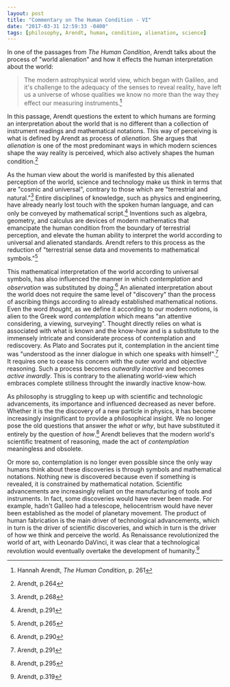 ```yaml
---
layout: post
title: "Commentary on The Human Condition - VI"
date: "2017-03-31 12:59:33 -0400"
tags: [philosophy, Arendt, human, condition, alienation, science]
---
```


In one of the passages from *The Human Condition*, Arendt talks about the process of "world alienation" and how it effects the human interpretation about the world:

> The modern astrophysical world view, which began with Galileo, and it's challenge to the adequacy of the senses to reveal reality, have left us a universe of whose qualities we know no more than the way they effect our measuring instruments.[^10db5f0c]

In this passage, Arendt questions the extent to which humans are forming an interpretation about the world that is no different than a collection of instrument readings and mathematical notations. This way of perceiving is what is defined by Arendt as process of *alienation*. She argues that *alienation* is one of the most predominant ways in which modern sciences shape the way reality is perceived, which also actively shapes the human condition.[^c2f10daf]

As the human view about the world is manifested by this alienated perception of the world, science and technology make us think in terms that are "cosmic and universal", contrary to those which are "terrestrial and natural."[^d2c33aab] Entire disciplines of knowledge, such as physics and engineering, have already nearly lost touch with the spoken human language, and can only be conveyed by mathematical script.[^10db5f1c] Inventions such as algebra, geometry, and calculus are devices of modern mathematics that emancipate the human condition from the boundary of terrestrial perception, and elevate the human ability to interpret the world according to universal and alienated standards. Arendt refers to this process as the reduction of "terrestrial sense data and movements to mathematical symbols."[^244cba7e]

This mathematical interpretation of the world according to universal symbols, has also influenced the manner in which *contemplation* and *observation* was substituted by *doing*.[^bad2a1b8] An alienated interpretation about the world does not   require the same level of "discovery" than the process of ascribing things according to already established mathematical notions. Even the word *thought*, as we define it according to our modern notions, is alien to the Greek word *contemplation* which means "an attentive considering, a viewing, surveying". Thought directly relies on what is associated with what is known and the know-how and is a substitute to the immensely intricate and considerate process of contemplation and rediscovery. As Plato and Socrates put it, contemplation in the ancient time was "understood as the inner dialogue in which one speaks with himself".[^4bd4172f] It requires one to cease his concern with the outer world and objective reasoning. Such a process becomes *outwardly inactive*  and becomes *active inwardly*. This is contrary to the alienating world-view which embraces complete stillness throught the inwardly inactive know-how.

As philosophy is struggling to keep up with scientific and technologic advancements, its importance and influenced decreased as never before. Whether it is the the discovery of a new particle in physics, it has become increasingly insignificant to provide a philosophical insight. We no longer pose the old questions that answer the *what* or *why*, but have substituted it entirely by the question of *how*.[^b83ed4e9] Arendt believes that the modern world's scientific treatment of reasoning, made the act of *contemplation* meaningless and obsolete.

Or more so, contemplation is no longer even possible since the only way humans think about these discoveries is through symbols and mathematical notations. Nothing new is discovered because even if something is revealed, it is constrained by mathematical notation. Scientific advancements are increasingly reliant on the manufacturing of tools and instruments. In fact, some discoveries would have never been made. For example, hadn't Galileo had a telescope, heliocentrism would have never been established as the model of planetary movement. The product of human fabrication is the main driver of technological advancements, which in turn is the driver of scientific discoveries, and which in turn is the driver of how we think and perceive the world. As Renaissance revolutionized the world of art, with Leonardo DaVinci, it was clear that a technological revolution would eventually overtake the development of humanity.[^08b1c58b]

[^08b1c58b]: Arendt, p.319

[^21adea0d]: Hogan, Craig (2000). "Why is the universe just so?". *Reviews of Modern Physics*. 72 (4): 1149–1161. Retrieved from:[https://arxiv.org/abs/astro-ph/9909295](https://arxiv.org/abs/astro-ph/9909295)
[^10db5f0c]: Hannah Arendt, *The Human Condition*, p. 261
[^d2c33aab]: Arendt, p.268
[^c2f10daf]: Arendt, p.264
[^244cba7e]: Arendt, p.265
[^4bd4172f]: Arendt, p.291
[^bad2a1b8]: Arendt, p.290
[^b83ed4e9]: Arendt, p.295
[^8fc48ca7]: Arendt, p.296
[^9b452d98]: Arendt, sec.42
[^e0976831]: Arendt, p.303
[^10db5f1c]: Arendt, p.291
[^712b0164]: Arendt, p.313 footnote
[^f3bd9ae0]: Arendt, p.313
[^b16d28c8]: Arendt, p.307
[^cfa90862]: Arendt, p.305
